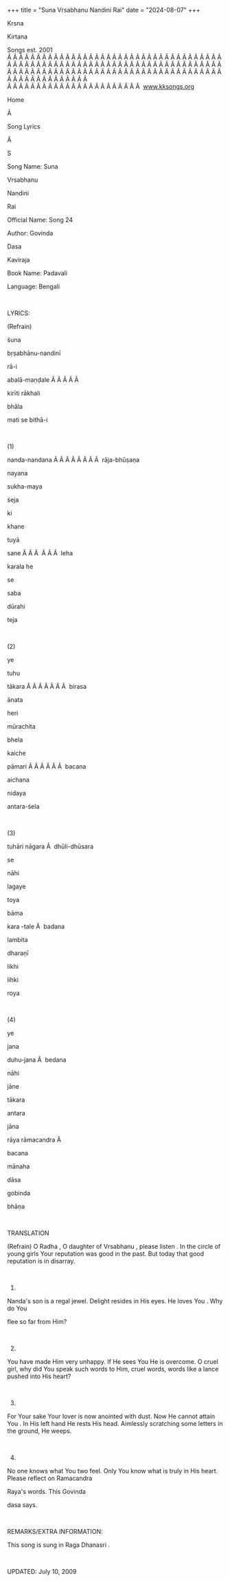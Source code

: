 +++ 
title = "Suna Vrsabhanu Nandini Rai"
date = "2024-08-07"
+++

Krsna
 
Kirtana


Songs
 est. 2001
Â Â Â Â Â Â Â Â Â Â Â Â Â Â Â Â Â Â Â Â Â Â Â Â Â Â Â Â Â Â Â Â Â Â Â Â Â Â Â Â Â Â Â Â Â Â Â Â Â Â Â Â Â Â Â Â Â Â Â Â Â Â Â Â Â Â Â Â Â Â Â Â Â Â Â Â Â Â Â Â Â Â Â Â Â Â Â Â Â Â Â Â Â Â Â Â Â Â Â Â Â Â Â Â Â Â Â Â Â Â Â Â Â Â Â Â Â Â Â Â Â Â Â Â Â  
Â Â Â Â Â Â Â Â Â Â Â Â Â Â Â Â Â Â Â Â Â Â Â  
www.kksongs.org








Home


Ã 
 
Song Lyrics
 
Ã 
 
S


Song Name: 
Suna


Vrsabhanu
 
Nandini
 
Rai


Official Name: Song 24


Author: 
Govinda
 
Dasa
 
Kaviraja


Book Name: 
Padavali


Language: 
Bengali


 


LYRICS:


(Refrain)


śuna
 
bṛṣabhānu-nandinī
 
rā-i


abalā-maṇḍale
Â Â Â Â Â 

kirīti rākhali


bhāla
 
mati
 se 
bithā-i


 


(1)


nanda-nandana
Â Â Â Â Â Â Â Â  
rāja-bhūṣaṇa


nayana
 
sukha-maya
 
śeja


ki
 
khane
 
tuyā

sane
Â Â Â  
Â Â Â 
leha
 
karala
 he


se
 
saba
 
dūrahi
 
teja


 


(2)


ye
 
tuhu
 
tākara
Â Â Â Â Â Â Â  
birasa

ānata


heri
 
mūrachita
 
bhela


kaiche
 
pāmari
Â Â Â Â Â Â  
bacana
 
aichana


nidaya
 
antara-śela


 


(3)


tuhāri
 nāgara
Â  
dhūli-dhūsara


se
 
nāhi
 
lagaye
 
toya


bāma
 
kara
-tale
Â  
badana
 
lambita


dharaṇī
 
likhi
 
lihki


roya


 


(4)


ye
 
jana
 
duhu-jana
Â  
bedana
 
nāhi
 
jāne


tākara
 
antara
 
jāna


rāya
 rāmacandra
Â 

bacana
 
mānaha


dāsa
 
gobinda
 
bhāṇa


 


TRANSLATION


(Refrain)
O 
Radha
, O daughter of 
Vrsabhanu
,
please 
listen
. In the circle of young girls 
Your
 reputation was good in the past. But today that good
reputation is in disarray. 


 


1)

Nanda's
 son is a regal jewel. Delight resides in His
eyes. He loves 
You
. Why do 
You

flee so far from Him?


 


2)
You have made Him very unhappy. If He sees You He is overcome. O cruel girl,
why did 
You
 speak such words to Him, cruel words,
words like a lance pushed into His heart?


 


3)
For Your sake 
Your
 lover is now anointed with dust.
Now He cannot attain 
You
. In His left hand He rests
His head. Aimlessly scratching some letters in the ground, He weeps.


 


4)
No one knows what 
You
 two feel. Only 
You
 know what is truly in His heart. Please reflect on 
Ramacandra
 
Raya's
 words. This 
Govinda
 
dasa
 says.


 


REMARKS/EXTRA INFORMATION:


This song is sung in Raga 
Dhanasri
.


 


UPDATED:
 July 10, 2009